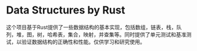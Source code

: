 # Data Structures by Rust

这个项目基于Rust提供了一些数据结构的基本实现，包括数组，链表，栈，队列，堆，图，树，哈希表，集合，映射，并查集等。同时提供了单元测试和基准测试，以验证数据结构的正确性和性能。仅供学习和研究使用。
